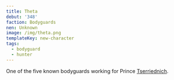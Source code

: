 ```yaml
---
title: Theta
debut: '348'
faction: Bodyguards
nen: Unknown
image: /img/theta.png
templateKey: new-character
tags:
  - bodyguard
  - hunter
---
```

One of the five known bodyguards working for Prince [Tserriednich](/character/tserriednich/).
